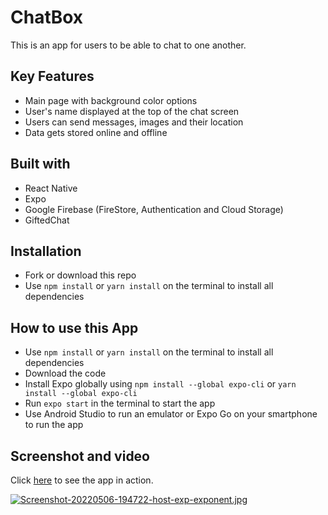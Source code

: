 
# ChatBox

This is an app for users to be able to chat to one another.



## Key Features

* Main page with background color options
* User's name displayed at the top of the chat screen
* Users can send messages, images and their location
* Data gets stored online and offline
## Built with

* React Native
* Expo
* Google Firebase (FireStore, Authentication and Cloud Storage)
* GiftedChat
## Installation

* Fork or download this repo
* Use `npm install` or `yarn install` on the terminal to install all dependencies
## How to use this App

* Use `npm install` or `yarn install` on the terminal to install all dependencies
* Download the code
* Install Expo globally using `npm install --global expo-cli` or `yarn install --global expo-cli`
* Run `expo start` in the terminal to start the app
* Use Android Studio to run an emulator or Expo Go on your smartphone to run the app

## Screenshot and video
Click [here](https://vimeo.com/707260040) to see the app in action.

[![Screenshot-20220506-194722-host-exp-exponent.jpg](https://i.postimg.cc/s2qFJN5F/Screenshot-20220506-194722-host-exp-exponent.jpg)](https://postimg.cc/ns4wFTdT)

